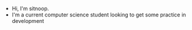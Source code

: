 - Hi, I'm sitnoop.
- I'm a current computer science student looking to get some practice in development
